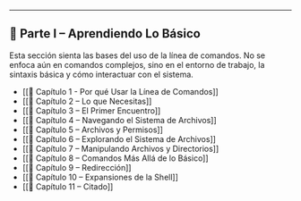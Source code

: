 
---
## 🧭 **Parte I – Aprendiendo Lo Básico**

Esta sección sienta las bases del uso de la línea de comandos. No se enfoca aún en comandos complejos, sino en el entorno de trabajo, la sintaxis básica y cómo interactuar con el sistema.

- [[📘 Capítulo 1 - Por qué Usar la Línea de Comandos]]
- [[📘 Capítulo 2 – Lo que Necesitas]]
- [[📘 Capítulo 3 – El Primer Encuentro]]
- [[📘 Capítulo 4 – Navegando el Sistema de Archivos]]
- [[📘 Capítulo 5 – Archivos y Permisos]]
- [[📘 Capítulo 6 – Explorando el Sistema de Archivos]]
- [[📘 Capítulo 7 – Manipulando Archivos y Directorios]]
- [[📘 Capítulo 8 – Comandos Más Allá de lo Básico]]
- [[📘 Capítulo 9 – Redirección]]
- [[📘 Capítulo 10 – Expansiones de la Shell]]
- [[📘 Capítulo 11 – Citado]]
	